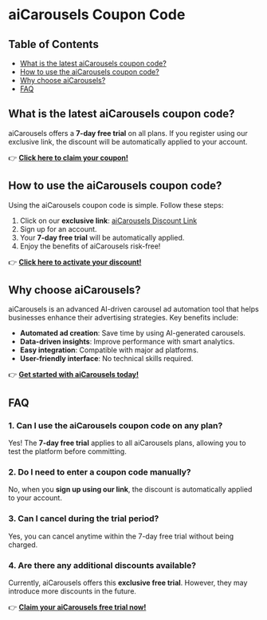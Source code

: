 # aiCarousels Coupon Code

## Table of Contents
- [What is the latest aiCarousels coupon code?](#what-is-the-latest-aicarousels-coupon-code)
- [How to use the aiCarousels coupon code?](#how-to-use-the-aicarousels-coupon-code)
- [Why choose aiCarousels?](#why-choose-aicarousels)
- [FAQ](#faq)

## What is the latest aiCarousels coupon code?
aiCarousels offers a **7-day free trial** on all plans. If you register using our exclusive link, the discount will be automatically applied to your account.

👉 **[Click here to claim your coupon!](https://bit.ly/4j0aoUu)**

## How to use the aiCarousels coupon code?
Using the aiCarousels coupon code is simple. Follow these steps:

1. Click on our **exclusive link**: [aiCarousels Discount Link](https://bit.ly/4j0aoUu)
2. Sign up for an account.
3. Your **7-day free trial** will be automatically applied.
4. Enjoy the benefits of aiCarousels risk-free!

👉 **[Click here to activate your discount!](https://bit.ly/4j0aoUu)**

## Why choose aiCarousels?
aiCarousels is an advanced AI-driven carousel ad automation tool that helps businesses enhance their advertising strategies. Key benefits include:
- **Automated ad creation**: Save time by using AI-generated carousels.
- **Data-driven insights**: Improve performance with smart analytics.
- **Easy integration**: Compatible with major ad platforms.
- **User-friendly interface**: No technical skills required.

👉 **[Get started with aiCarousels today!](https://bit.ly/4j0aoUu)**

## FAQ
### 1. Can I use the aiCarousels coupon code on any plan?
Yes! The **7-day free trial** applies to all aiCarousels plans, allowing you to test the platform before committing.

### 2. Do I need to enter a coupon code manually?
No, when you **sign up using our link**, the discount is automatically applied to your account.

### 3. Can I cancel during the trial period?
Yes, you can cancel anytime within the 7-day free trial without being charged.

### 4. Are there any additional discounts available?
Currently, aiCarousels offers this **exclusive free trial**. However, they may introduce more discounts in the future.

👉 **[Claim your aiCarousels free trial now!](https://bit.ly/4j0aoUu)**

